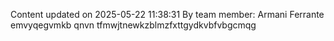 Content updated on 2025-05-22 11:38:31
By team member: Armani Ferrante
emvyqegvmkb qnvn tfmwjtnewkzblmzfxttgydkvbfvbgcmqg
